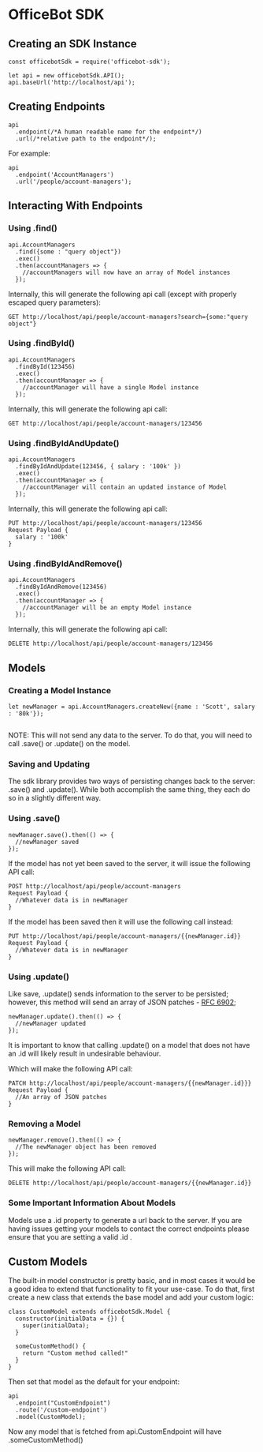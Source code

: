 # OfficeBot SDK

## Creating an SDK Instance
```
const officebotSdk = require('officebot-sdk');

let api = new officebotSdk.API();
api.baseUrl('http://localhost/api');
```

## Creating Endpoints

```
api
  .endpoint(/*A human readable name for the endpoint*/)
  .url(/*relative path to the endpoint*/);
```

For example:

```
api
  .endpoint('AccountManagers')
  .url('/people/account-managers');
```

## Interacting With Endpoints

### Using .find()

```
api.AccountManagers
  .find({some : "query object"})
  .exec()
  .then(accountManagers => {
    //accountManagers will now have an array of Model instances
  });
```

Internally, this will generate the following api call (except with properly escaped query parameters):
```
GET http://localhost/api/people/account-managers?search={some:"query object"}
```

### Using .findById()

```
api.AccountManagers
  .findById(123456)
  .exec()
  .then(accountManager => {
    //accountManager will have a single Model instance
  });
```

Internally, this will generate the following api call:
```
GET http://localhost/api/people/account-managers/123456
```

### Using .findByIdAndUpdate()

```
api.AccountManagers
  .findByIdAndUpdate(123456, { salary : '100k' })
  .exec()
  .then(accountManager => {
    //accountManager will contain an updated instance of Model
  }); 
```

Internally, this will generate the following api call:
```
PUT http://localhost/api/people/account-managers/123456
Request Payload {
  salary : '100k'
}
```

### Using .findByIdAndRemove()

```
api.AccountManagers
  .findByIdAndRemove(123456)
  .exec()
  .then(accountManager => {
    //accountManager will be an empty Model instance
  });
```

Internally, this will generate the following api call:
```
DELETE http://localhost/api/people/account-managers/123456
```

## Models

### Creating a Model Instance

```
let newManager = api.AccountManagers.createNew({name : 'Scott', salary : '80k'});
  
```

NOTE: This will not send any data to the server. To do that, you will need to call .save() or .update() on the model.

### Saving and Updating

The sdk library provides two ways of persisting changes back to the server: .save() and .update(). While both accomplish the same thing, 
they each do so in a slightly different way.

### Using .save()

```
newManager.save().then(() => {
  //newManager saved
});
```

If the model has not yet been saved to the server, it will issue the following API call:
```
POST http://localhost/api/people/account-managers
Request Payload {
  //Whatever data is in newManager
}
```

If the model has been saved then it will use the following call instead:
```
PUT http://localhost/api/people/account-managers/{{newManager.id}}
Request Payload {
  //Whatever data is in newManager
}
```

### Using .update()

Like save, .update() sends information to the server to be persisted; however, this method will 
send an array of JSON patches - [RFC 6902](https://tools.ietf.org/html/rfc6902);
```
newManager.update().then(() => {
  //newManager updated
});
```

It is important to know that calling .update() on a model that does not have an .id will likely result 
in undesirable behaviour.

Which will make the following API call:
```
PATCH http://localhost/api/people/account-managers/{{newManager.id}}}
Request Payload {
  //An array of JSON patches
}
```

### Removing a Model

```
newManager.remove().then(() => {
  //The newManager object has been removed
});
```

This will make the following API call:
```
DELETE http://localhost/api/people/account-managers/{{newManager.id}}
```

### Some Important Information About Models

Models use a .id property to generate a url back to the server. If you are having issues getting your models 
to contact the correct endpoints please ensure that you are setting a valid .id .

## Custom Models 

The built-in model constructor is pretty basic, and in most cases it would be a good idea to extend that functionality 
to fit your use-case. To do that, first create a new class that extends the base model and add your custom logic:

```
class CustomModel extends officebotSdk.Model {
  constructor(initialData = {}) {
    super(initialData);
  }

  someCustomMethod() {
    return "Custom method called!"
  }
}
```

Then set that model as the default for your endpoint:

```
api
  .endpoint("CustomEndpoint")
  .route('/custom-endpoint')
  .model(CustomModel);
```

Now any model that is fetched from api.CustomEndpoint will have .someCustomMethod()